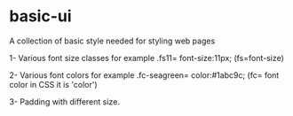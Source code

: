 # basic-ui
A collection of basic style needed for styling web pages 

1- Various font size classes for example .fs11= font-size:11px; (fs=font-size)

2- Various font colors for example .fc-seagreen= color:#1abc9c; (fc= font color in CSS it is 'color')

3- Padding with different size.
